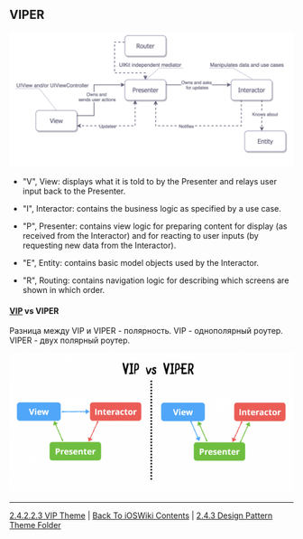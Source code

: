 ## VIPER

![viper](https://github.com/eldaroid/pictures/blob/master/iOSWiki/DesignPatterns/viper.png?raw=true)

* "V", View: displays what it is told to by the Presenter and relays user input back to the Presenter.

* "I", Interactor: contains the business logic as specified by a use case.

* "P", Presenter: contains view logic for preparing content for display (as received from the Interactor) and for reacting to user inputs (by requesting new data from the Interactor).

* "E", Entity: contains basic model objects used by the Interactor.

* "R", Routing: contains navigation logic for describing which screens are shown in which order.


#### [VIP](./2.4.2.2.3%20VIP.md) vs VIPER

Разница между VIP и VIPER - полярность. VIP - однополярный роутер. VIPER - двух полярный роутер.

![Viper vs VIP](https://github.com/eldaroid/pictures/blob/master/iOSWiki/DesignPatterns/vip_vs_viper.png?raw=true)


---

[2.4.2.2.3 VIP Theme](./2.4.2.2.3%20VIP.md) | [Back To iOSWiki Contents](https://github.com/eldaroid/iOSWiki) | [2.4.3 Design Pattern Theme Folder](/2%20ComputerScience/2.4%20Patterns/2.4.3%20DesignPattern/)
